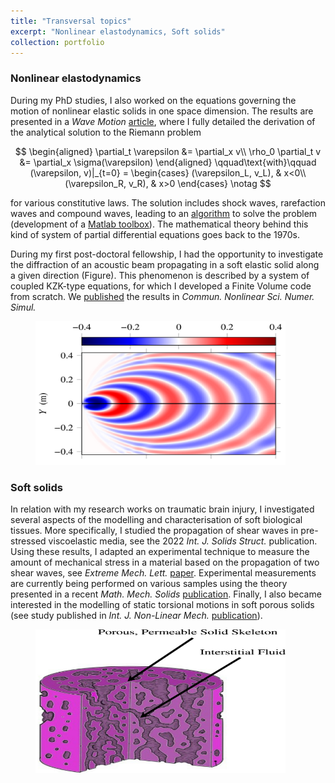 ```yaml
---
title: "Transversal topics"
excerpt: "Nonlinear elastodynamics, Soft solids"
collection: portfolio
---
```


### Nonlinear elastodynamics

During my PhD studies, I also worked on the equations governing the motion of nonlinear elastic solids in one space dimension. The results are presented in a <i>Wave Motion</i> [article](/publication/2017-06-27-wamot), where I fully detailed the derivation of the analytical solution to the Riemann problem

$$
\begin{aligned}
\partial_t \varepsilon &= \partial_x v\\
\rho_0 \partial_t v &= \partial_x \sigma(\varepsilon)
\end{aligned}
\qquad\text{with}\qquad
(\varepsilon, v)|_{t=0} = \begin{cases}
(\varepsilon_L, v_L), & x<0\\
(\varepsilon_R, v_R), & x>0
\end{cases}
\notag
$$

for various constitutive laws. The solution includes shock waves, rarefaction waves and compound waves, leading to an [algorithm](http://gchiavassa.perso.centrale-marseille.fr/RiemannElasto/) to solve the problem (development of a [Matlab toolbox](https://www.mathworks.com/matlabcentral/fileexchange/63424-riemannelasto1d)). The mathematical theory behind this kind of system of partial differential equations goes back to the 1970s.

During my first post-doctoral fellowship, I had the opportunity to investigate the diffraction of an acoustic beam propagating in a soft elastic solid along a given direction (Figure). This phenomenon is described by a system of coupled KZK-type equations, for which I developed a Finite Volume code from scratch. We [published](/publication/2021-09-08-cnsns) the results in <i>Commun. Nonlinear Sci. Numer. Simul.</i>

<figure>
    <img src="/images/Elast.png" width="400" height="230" alt="Shear wave beam">
</figure>

### Soft solids

In relation with my research works on traumatic brain injury, I investigated several aspects of the modelling and characterisation of soft biological tissues. More specifically, I studied the propagation of shear waves in pre-stressed viscoelastic media, see the 2022 <i>Int. J. Solids Struct.</i> publication. Using these results, I adapted an experimental technique to measure the amount of mechanical stress in a material based on the propagation of two shear waves, see <i>Extreme Mech. Lett.</i> [paper](/publication/2024-02-23-eml). Experimental measurements are currently being performed on various samples using the theory presented in a recent <i>Math. Mech. Solids</i> [publication](/publication/2024-03-13-mms). Finally, I also became interested in the modelling of static torsional motions in soft porous solids (see study published in <i>Int. J. Non-Linear Mech.</i> [publication](/publication/2023-12-06-nlm)).

<figure>
    <img src="/images/Porous.png" width="400" height="230" alt="Soft porous cylinder">
</figure>
